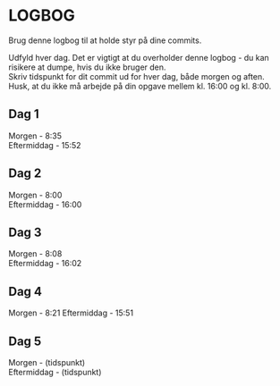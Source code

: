 # LOGBOG

Brug denne logbog til at holde styr på dine commits.

Udfyld hver dag. Det er vigtigt at du overholder denne logbog - du kan risikere at dumpe, hvis du ikke bruger den.  
Skriv tidspunkt for dit commit ud for hver dag, både morgen og aften.  
Husk, at du ikke må arbejde på din opgave mellem kl. 16:00 og kl. 8:00.

## Dag 1

Morgen - 8:35  
Eftermiddag - 15:52

## Dag 2

Morgen - 8:00  
Eftermiddag - 16:00

## Dag 3

Morgen - 8:08  
Eftermiddag - 16:02

## Dag 4

Morgen - 8:21 
Eftermiddag - 15:51

## Dag 5

Morgen - (tidspunkt)  
Eftermiddag - (tidspunkt)
